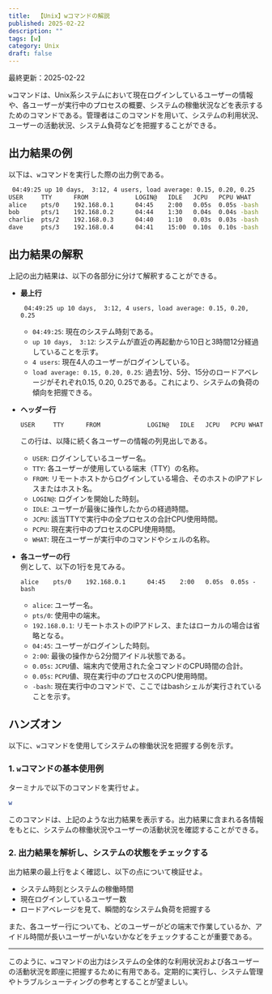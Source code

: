 ```yaml
---
title:  【Unix】wコマンドの解説
published: 2025-02-22
description: ""
tags: [w]
category: Unix
draft: false
---
```

最終更新：2025-02-22


`w`コマンドは、Unix系システムにおいて現在ログインしているユーザーの情報や、各ユーザーが実行中のプロセスの概要、システムの稼働状況などを表示するためのコマンドである。管理者はこのコマンドを用いて、システムの利用状況、ユーザーの活動状況、システム負荷などを把握することができる。


## 出力結果の例

以下は、`w`コマンドを実行した際の出力例である。

```bash
 04:49:25 up 10 days,  3:12, 4 users, load average: 0.15, 0.20, 0.25
USER     TTY      FROM             LOGIN@   IDLE   JCPU   PCPU WHAT
alice    pts/0    192.168.0.1      04:45    2:00   0.05s  0.05s -bash
bob      pts/1    192.168.0.2      04:44    1:30   0.04s  0.04s -bash
charlie  pts/2    192.168.0.3      04:40    1:10   0.03s  0.03s -bash
dave     pts/3    192.168.0.4      04:41    15:00  0.10s  0.10s -bash
```

## 出力結果の解釈

上記の出力結果は、以下の各部分に分けて解釈することができる。

- **最上行**  
  ```
   04:49:25 up 10 days,  3:12, 4 users, load average: 0.15, 0.20, 0.25
  ```
  - `04:49:25`: 現在のシステム時刻である。  
  - `up 10 days,  3:12`: システムが直近の再起動から10日と3時間12分経過していることを示す。  
  - `4 users`: 現在4人のユーザーがログインしている。  
  - `load average: 0.15, 0.20, 0.25`: 過去1分、5分、15分のロードアベレージがそれぞれ0.15, 0.20, 0.25である。これにより、システムの負荷の傾向を把握できる。

- **ヘッダー行**  
  ```
  USER     TTY      FROM             LOGIN@   IDLE   JCPU   PCPU WHAT
  ```
  この行は、以降に続く各ユーザーの情報の列見出しである。  
  - `USER`: ログインしているユーザー名。  
  - `TTY`: 各ユーザーが使用している端末（TTY）の名称。  
  - `FROM`: リモートホストからログインしている場合、そのホストのIPアドレスまたはホスト名。  
  - `LOGIN@`: ログインを開始した時刻。  
  - `IDLE`: ユーザーが最後に操作したからの経過時間。  
  - `JCPU`: 該当TTYで実行中の全プロセスの合計CPU使用時間。  
  - `PCPU`: 現在実行中のプロセスのCPU使用時間。  
  - `WHAT`: 現在ユーザーが実行中のコマンドやシェルの名称。

- **各ユーザーの行**  
  例として、以下の1行を見てみる。
  ```
  alice    pts/0    192.168.0.1      04:45    2:00   0.05s  0.05s -bash
  ```
  - `alice`: ユーザー名。  
  - `pts/0`: 使用中の端末。  
  - `192.168.0.1`: リモートホストのIPアドレス、またはローカルの場合は省略となる。  
  - `04:45`: ユーザーがログインした時刻。  
  - `2:00`: 最後の操作から2分間アイドル状態である。  
  - `0.05s`: `JCPU`値、端末内で使用された全コマンドのCPU時間の合計。  
  - `0.05s`: `PCPU`値、現在実行中のプロセスのCPU使用時間。  
  - `-bash`: 現在実行中のコマンドで、ここではbashシェルが実行されていることを示す。

## ハンズオン

以下に、`w`コマンドを使用してシステムの稼働状況を把握する例を示す。

### 1. `w`コマンドの基本使用例

ターミナルで以下のコマンドを実行せよ。

```bash
w
```

このコマンドは、上記のような出力結果を表示する。出力結果に含まれる各情報をもとに、システムの稼働状況やユーザーの活動状況を確認することができる。

### 2. 出力結果を解析し、システムの状態をチェックする

出力結果の最上行をよく確認し、以下の点について検証せよ。

- システム時刻とシステムの稼働時間  
- 現在ログインしているユーザー数  
- ロードアベレージを見て、瞬間的なシステム負荷を把握する

また、各ユーザー行についても、どのユーザーがどの端末で作業しているか、アイドル時間が長いユーザーがいないかなどをチェックすることが重要である。

---

このように、`w`コマンドの出力はシステムの全体的な利用状況および各ユーザーの活動状況を即座に把握するために有用である。定期的に実行し、システム管理やトラブルシューティングの参考とすることが望ましい。